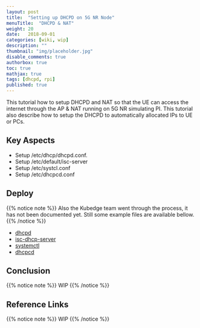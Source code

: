 ```yaml
---
layout: post
title:  "Setting up DHCPD on 5G NR Node"
menuTitle:  "DHCPD & NAT"
weight: 20
date:   2018-09-01
categories: [wiki, wip]
description: ""
thumbnail: "img/placeholder.jpg"
disable_comments: true
authorbox: true
toc: true
mathjax: true
tags: [dhcpd, rpi]
published: true
---
```


This tutorial how to setup DHCPD and NAT so that the UE can access the 
internet through the AP & NAT running on 5G NR simulating PI. This tutorial
also describe how to setup the DHCPD to automatically allocated IPs to UE or PCs.

<!--more-->

## Key Aspects

- Setup /etc/dhcp/dhcpd.conf.
- Setup /etc/default/isc-server
- Setup /etc/systcl.conf 
- Setup /etc/dhcpcd.conf 

## Deploy

{{% notice note %}}
Also the Kubedge team went through the process, it has not been documented yet. Still some example files are available bellow.
{{% /notice %}}

- [dhcpd](https://github.com/kubedge/kube-rpi/blob/master/config/cluster1/hypriotos/kube-node02/etc/dhcp/dhcpd.conf)
- [isc-dhcp-server](https://github.com/kubedge/kube-rpi/blob/master/config/cluster1/hypriotos/kube-node02/etc/default/isc-dhcp-server)
- [systemctl](https://github.com/kubedge/kube-rpi/blob/master/config/cluster1/hypriotos/kube-node02/etc/sysctl.conf)
- [dhcpcd](https://github.com/kubedge/kube-rpi/blob/master/config/cluster1/hypriotos/kube-node02/etc/dhcpcd.conf)

## Conclusion

{{% notice note %}}
WIP
{{% /notice %}}

## Reference Links

{{% notice note %}}
WIP
{{% /notice %}}
